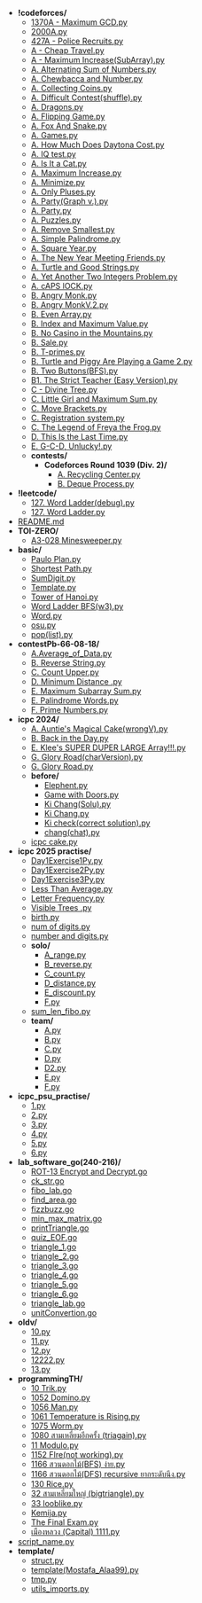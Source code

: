 - **!codeforces/**
  - [1370A - Maximum GCD.py](%21codeforces/1370A%20-%20Maximum%20GCD.py)
  - [2000A.py](%21codeforces/2000A.py)
  - [427A - Police Recruits.py](%21codeforces/427A%20-%20Police%20Recruits.py)
  - [A - Cheap Travel.py](%21codeforces/A%20-%20Cheap%20Travel.py)
  - [A - Maximum Increase(SubArray).py](%21codeforces/A%20-%20Maximum%20Increase%28SubArray%29.py)
  - [A. Alternating Sum of Numbers.py](%21codeforces/A.%20Alternating%20Sum%20of%20Numbers.py)
  - [A. Chewbaсca and Number.py](%21codeforces/A.%20Chewba%D1%81ca%20and%20Number.py)
  - [A. Collecting Coins.py](%21codeforces/A.%20Collecting%20Coins.py)
  - [A. Difficult Contest(shuffle).py](%21codeforces/A.%20Difficult%20Contest%28shuffle%29.py)
  - [A. Dragons.py](%21codeforces/A.%20Dragons.py)
  - [A. Flipping Game.py](%21codeforces/A.%20Flipping%20Game.py)
  - [A. Fox And Snake.py](%21codeforces/A.%20Fox%20And%20Snake.py)
  - [A. Games.py](%21codeforces/A.%20Games.py)
  - [A. How Much Does Daytona Cost.py](%21codeforces/A.%20How%20Much%20Does%20Daytona%20Cost.py)
  - [A. IQ test.py](%21codeforces/A.%20IQ%20test.py)
  - [A. Is It a Cat.py](%21codeforces/A.%20Is%20It%20a%20Cat.py)
  - [A. Maximum Increase.py](%21codeforces/A.%20Maximum%20Increase.py)
  - [A. Minimize.py](%21codeforces/A.%20Minimize.py)
  - [A. Only Pluses.py](%21codeforces/A.%20Only%20Pluses.py)
  - [A. Party(Graph v.).py](%21codeforces/A.%20Party%28Graph%20v.%29.py)
  - [A. Party.py](%21codeforces/A.%20Party.py)
  - [A. Puzzles.py](%21codeforces/A.%20Puzzles.py)
  - [A. Remove Smallest.py](%21codeforces/A.%20Remove%20Smallest.py)
  - [A. Simple Palindrome.py](%21codeforces/A.%20Simple%20Palindrome.py)
  - [A. Square Year.py](%21codeforces/A.%20Square%20Year.py)
  - [A. The New Year Meeting Friends.py](%21codeforces/A.%20The%20New%20Year%20Meeting%20Friends.py)
  - [A. Turtle and Good Strings.py](%21codeforces/A.%20Turtle%20and%20Good%20Strings.py)
  - [A. Yet Another Two Integers Problem.py](%21codeforces/A.%20Yet%20Another%20Two%20Integers%20Problem.py)
  - [A. cAPS lOCK.py](%21codeforces/A.%20cAPS%20lOCK.py)
  - [B. Angry Monk.py](%21codeforces/B.%20Angry%20Monk.py)
  - [B. Angry MonkV.2.py](%21codeforces/B.%20Angry%20MonkV.2.py)
  - [B. Even Array.py](%21codeforces/B.%20Even%20Array.py)
  - [B. Index and Maximum Value.py](%21codeforces/B.%20Index%20and%20Maximum%20Value.py)
  - [B. No Casino in the Mountains.py](%21codeforces/B.%20No%20Casino%20in%20the%20Mountains.py)
  - [B. Sale.py](%21codeforces/B.%20Sale.py)
  - [B. T-primes.py](%21codeforces/B.%20T-primes.py)
  - [B. Turtle and Piggy Are Playing a Game 2.py](%21codeforces/B.%20Turtle%20and%20Piggy%20Are%20Playing%20a%20Game%202.py)
  - [B. Two Buttons(BFS).py](%21codeforces/B.%20Two%20Buttons%28BFS%29.py)
  - [B1. The Strict Teacher (Easy Version).py](%21codeforces/B1.%20The%20Strict%20Teacher%20%28Easy%20Version%29.py)
  - [C - Divine Tree.py](%21codeforces/C%20-%20Divine%20Tree.py)
  - [C. Little Girl and Maximum Sum.py](%21codeforces/C.%20Little%20Girl%20and%20Maximum%20Sum.py)
  - [C. Move Brackets.py](%21codeforces/C.%20Move%20Brackets.py)
  - [C. Registration system.py](%21codeforces/C.%20Registration%20system.py)
  - [C. The Legend of Freya the Frog.py](%21codeforces/C.%20The%20Legend%20of%20Freya%20the%20Frog.py)
  - [D. This Is the Last Time.py](%21codeforces/D.%20This%20Is%20the%20Last%20Time.py)
  - [E. G-C-D, Unlucky!.py](%21codeforces/E.%20G-C-D%2C%20Unlucky%21.py)
  - **contests/**
    - **Codeforces Round 1039 (Div. 2)/**
      - [A. Recycling Center.py](%21codeforces/contests/Codeforces%20Round%201039%20%28Div.%202%29/A.%20Recycling%20Center.py)
      - [B. Deque Process.py](%21codeforces/contests/Codeforces%20Round%201039%20%28Div.%202%29/B.%20Deque%20Process.py)
- **!leetcode/**
  - [127. Word Ladder(debug).py](%21leetcode/127.%20Word%20Ladder%28debug%29.py)
  - [127. Word Ladder.py](%21leetcode/127.%20Word%20Ladder.py)
- [README.md](README.md)
- **TOI-ZERO/**
  - [A3-028 Minesweeper.py](TOI-ZERO/A3-028%20Minesweeper.py)
- **basic/**
  - [Paulo Plan.py](basic/Paulo%20Plan.py)
  - [Shortest Path.py](basic/Shortest%20Path.py)
  - [SumDigit.py](basic/SumDigit.py)
  - [Template.py](basic/Template.py)
  - [Tower of Hanoi.py](basic/Tower%20of%20Hanoi.py)
  - [Word Ladder BFS(w3).py](basic/Word%20Ladder%20BFS%28w3%29.py)
  - [Word.py](basic/Word.py)
  - [osu.py](basic/osu.py)
  - [pop(list).py](basic/pop%28list%29.py)
- **contestPb-66-08-18/**
  - [A.Average_of_Data.py](contestPb-66-08-18/A.Average_of_Data.py)
  - [B. Reverse String.py](contestPb-66-08-18/B.%20Reverse%20String.py)
  - [C. Count Upper.py](contestPb-66-08-18/C.%20Count%20Upper.py)
  - [D. Minimum Distance .py](contestPb-66-08-18/D.%20Minimum%20Distance%20.py)
  - [E. Maximum Subarray Sum.py](contestPb-66-08-18/E.%20Maximum%20Subarray%20Sum.py)
  - [E. Palindrome Words.py](contestPb-66-08-18/E.%20Palindrome%20Words.py)
  - [F. Prime Numbers.py](contestPb-66-08-18/F.%20Prime%20Numbers.py)
- **icpc 2024/**
  - [A. Auntie's Magical Cake(wrongV).py](icpc%202024/A.%20Auntie%27s%20Magical%20Cake%28wrongV%29.py)
  - [B. Back in the Day.py](icpc%202024/B.%20Back%20in%20the%20Day.py)
  - [E. Klee's SUPER DUPER LARGE Array!!!.py](icpc%202024/E.%20Klee%27s%20SUPER%20DUPER%20LARGE%20Array%21%21%21.py)
  - [G. Glory Road(charVersion).py](icpc%202024/G.%20Glory%20Road%28charVersion%29.py)
  - [G. Glory Road.py](icpc%202024/G.%20Glory%20Road.py)
  - **before/**
    - [Elephent.py](icpc%202024/before/Elephent.py)
    - [Game with Doors.py](icpc%202024/before/Game%20with%20Doors.py)
    - [Ki Chang(Solu).py](icpc%202024/before/Ki%20Chang%28Solu%29.py)
    - [Ki Chang.py](icpc%202024/before/Ki%20Chang.py)
    - [Ki check(correct solution).py](icpc%202024/before/Ki%20check%28correct%20solution%29.py)
    - [chang(chat).py](icpc%202024/before/chang%28chat%29.py)
  - [icpc cake.py](icpc%202024/icpc%20cake.py)
- **icpc 2025 practise/**
  - [Day1Exercise1Py.py](icpc%202025%20practise/Day1Exercise1Py.py)
  - [Day1Exercise2Py.py](icpc%202025%20practise/Day1Exercise2Py.py)
  - [Day1Exercise3Py.py](icpc%202025%20practise/Day1Exercise3Py.py)
  - [Less Than Average.py](icpc%202025%20practise/Less%20Than%20Average.py)
  - [Letter Frequency.py](icpc%202025%20practise/Letter%20Frequency.py)
  - [Visible Trees .py](icpc%202025%20practise/Visible%20Trees%20.py)
  - [birth.py](icpc%202025%20practise/birth.py)
  - [num of digits.py](icpc%202025%20practise/num%20of%20digits.py)
  - [number and digits.py](icpc%202025%20practise/number%20and%20digits.py)
  - **solo/**
    - [A_range.py](icpc%202025%20practise/solo/A_range.py)
    - [B_reverse.py](icpc%202025%20practise/solo/B_reverse.py)
    - [C_count.py](icpc%202025%20practise/solo/C_count.py)
    - [D_distance.py](icpc%202025%20practise/solo/D_distance.py)
    - [E_discount.py](icpc%202025%20practise/solo/E_discount.py)
    - [F.py](icpc%202025%20practise/solo/F.py)
  - [sum_len_fibo.py](icpc%202025%20practise/sum_len_fibo.py)
  - **team/**
    - [A.py](icpc%202025%20practise/team/A.py)
    - [B.py](icpc%202025%20practise/team/B.py)
    - [C.py](icpc%202025%20practise/team/C.py)
    - [D.py](icpc%202025%20practise/team/D.py)
    - [D2.py](icpc%202025%20practise/team/D2.py)
    - [E.py](icpc%202025%20practise/team/E.py)
    - [F.py](icpc%202025%20practise/team/F.py)
- **icpc_psu_practise/**
  - [1.py](icpc_psu_practise/1.py)
  - [2.py](icpc_psu_practise/2.py)
  - [3.py](icpc_psu_practise/3.py)
  - [4.py](icpc_psu_practise/4.py)
  - [5.py](icpc_psu_practise/5.py)
  - [6.py](icpc_psu_practise/6.py)
- **lab_software_go(240-216)/**
  - [ROT-13 Encrypt and Decrypt.go](lab_software_go%28240-216%29/ROT-13%20Encrypt%20and%20Decrypt.go)
  - [ck_str.go](lab_software_go%28240-216%29/ck_str.go)
  - [fibo_lab.go](lab_software_go%28240-216%29/fibo_lab.go)
  - [find_area.go](lab_software_go%28240-216%29/find_area.go)
  - [fizzbuzz.go](lab_software_go%28240-216%29/fizzbuzz.go)
  - [min_max_matrix.go](lab_software_go%28240-216%29/min_max_matrix.go)
  - [printTriangle.go](lab_software_go%28240-216%29/printTriangle.go)
  - [quiz_EOF.go](lab_software_go%28240-216%29/quiz_EOF.go)
  - [triangle_1.go](lab_software_go%28240-216%29/triangle_1.go)
  - [triangle_2.go](lab_software_go%28240-216%29/triangle_2.go)
  - [triangle_3.go](lab_software_go%28240-216%29/triangle_3.go)
  - [triangle_4.go](lab_software_go%28240-216%29/triangle_4.go)
  - [triangle_5.go](lab_software_go%28240-216%29/triangle_5.go)
  - [triangle_6.go](lab_software_go%28240-216%29/triangle_6.go)
  - [triangle_lab.go](lab_software_go%28240-216%29/triangle_lab.go)
  - [unitConvertion.go](lab_software_go%28240-216%29/unitConvertion.go)
- **oldv/**
  - [10.py](oldv/10.py)
  - [11.py](oldv/11.py)
  - [12.py](oldv/12.py)
  - [12222.py](oldv/12222.py)
  - [13.py](oldv/13.py)
- **programmingTH/**
  - [10 Trik.py](programmingTH/10%20Trik.py)
  - [1052 Domino.py](programmingTH/1052%20Domino.py)
  - [1056 Man.py](programmingTH/1056%20Man.py)
  - [1061 Temperature is Rising.py](programmingTH/1061%20Temperature%20is%20Rising.py)
  - [1075 Worm.py](programmingTH/1075%20Worm.py)
  - [1080 สามเหลี่ยมอีกครั้ง (triagain).py](programmingTH/1080%20%E0%B8%AA%E0%B8%B2%E0%B8%A1%E0%B9%80%E0%B8%AB%E0%B8%A5%E0%B8%B5%E0%B9%88%E0%B8%A2%E0%B8%A1%E0%B8%AD%E0%B8%B5%E0%B8%81%E0%B8%84%E0%B8%A3%E0%B8%B1%E0%B9%89%E0%B8%87%20%28triagain%29.py)
  - [11 Modulo.py](programmingTH/11%20Modulo.py)
  - [1152 FIre(not working).py](programmingTH/1152%20FIre%28not%20working%29.py)
  - [1166 สวนดอกไม้(BFS) ง่าย.py](programmingTH/1166%20%E0%B8%AA%E0%B8%A7%E0%B8%99%E0%B8%94%E0%B8%AD%E0%B8%81%E0%B9%84%E0%B8%A1%E0%B9%89%28BFS%29%20%E0%B8%87%E0%B9%88%E0%B8%B2%E0%B8%A2.py)
  - [1166 สวนดอกไม้(DFS) recursive ยากระดับนึง.py](programmingTH/1166%20%E0%B8%AA%E0%B8%A7%E0%B8%99%E0%B8%94%E0%B8%AD%E0%B8%81%E0%B9%84%E0%B8%A1%E0%B9%89%28DFS%29%20recursive%20%E0%B8%A2%E0%B8%B2%E0%B8%81%E0%B8%A3%E0%B8%B0%E0%B8%94%E0%B8%B1%E0%B8%9A%E0%B8%99%E0%B8%B6%E0%B8%87.py)
  - [130 Rice.py](programmingTH/130%20Rice.py)
  - [32 สามเหลี่ยมใหญ่ (bigtriangle).py](programmingTH/32%20%E0%B8%AA%E0%B8%B2%E0%B8%A1%E0%B9%80%E0%B8%AB%E0%B8%A5%E0%B8%B5%E0%B9%88%E0%B8%A2%E0%B8%A1%E0%B9%83%E0%B8%AB%E0%B8%8D%E0%B9%88%20%28bigtriangle%29.py)
  - [33 looblike.py](programmingTH/33%20looblike.py)
  - [Kemija.py](programmingTH/Kemija.py)
  - [The Final Exam.py](programmingTH/The%20Final%20Exam.py)
  - [เมืองหลวง (Capital)  1111.py](programmingTH/%E0%B9%80%E0%B8%A1%E0%B8%B7%E0%B8%AD%E0%B8%87%E0%B8%AB%E0%B8%A5%E0%B8%A7%E0%B8%87%20%28Capital%29%20%201111.py)
- [script_name.py](script_name.py)
- **template/**
  - [struct.py](template/struct.py)
  - [template(Mostafa_Alaa99).py](template/template%28Mostafa_Alaa99%29.py)
  - [tmp.py](template/tmp.py)
  - [utils_imports.py](template/utils_imports.py)
